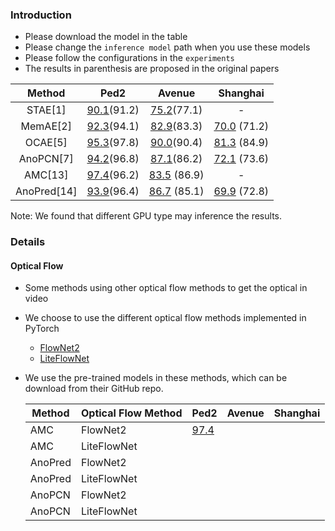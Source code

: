 ### Introduction
- Please download the model in the table
- Please change the `inference model` path when you use these models
- Please follow the configurations in the `experiments`
- The results in parenthesis are proposed in the original papers

|   Method    | Ped2 | Avenue | Shanghai |
| :---------: | :--: | :----: | :------: |
|   STAE[1]   | [90.1]()(91.2) | [75.2]()(77.1) | - |
|  MemAE[2]   | [92.3]()(94.1) | [82.9]()(83.3) | [70.0]() (71.2) |
|   OCAE[5]   | [95.3]()(97.8) | [90.0](https://drive.google.com/file/d/13cF0XyM-hJiN9fWG1diZIjPQ7N6KMBKt/view?usp=sharing)(90.4) | [81.3]() (84.9) |
|  AnoPCN[7]  | [94.2]()(96.8) | [87.1](https://drive.google.com/file/d/1au9eFZ5CJzEcoJhKCPkO6Or7211URPDu/view?usp=sharing)(86.2) | [72.1]() (73.6) |
|   AMC[13]   | [97.4](https://drive.google.com/file/d/1spUSv_o5RIHc3x2NXTCVAQvpOz7vXoZ6/view?usp=sharing)(96.2) | [83.5](https://drive.google.com/file/d/1BuaPqsGvUxOb0Vo-b-uE4xYhRDaZ6J30/view?usp=sharing) (86.9) | - |
| AnoPred[14] | [93.9]()(96.4) | [86.7](https://drive.google.com/file/d/1BaqiRyjOTudF5ja25O6YlgQl8S7LrIFz/view?usp=sharing) (85.1) | [69.9]() (72.8) |

Note: We found that different GPU type may inference the results. 

### Details

#### Optical Flow

- Some methods using other optical flow methods to get the optical in video

- We choose to use the different optical flow methods implemented in PyTorch

  - [FlowNet2](https://github.com/NVIDIA/flownet2-pytorch)
  - [LiteFlowNet](https://github.com/sniklaus/pytorch-liteflownet)

- We use the pre-trained models in these methods, which can be download from their GitHub repo. 

  | Method  | Optical Flow Method | Ped2                                                         | Avenue | Shanghai |
  | ------- | ------------------- | ------------------------------------------------------------ | ------ | -------- |
  | AMC     | FlowNet2            | [97.4](https://drive.google.com/file/d/1spUSv_o5RIHc3x2NXTCVAQvpOz7vXoZ6/view?usp=sharing) |        |          |
  | AMC     | LiteFlowNet         |                                                              |        |          |
  | AnoPred | FlowNet2            |                                                              |        |          |
  | AnoPred | LiteFlowNet         |                                                              |        |          |
  | AnoPCN  | FlowNet2            |                                                              |        |          |
  | AnoPCN  | LiteFlowNet         |                                                              |        |          |

  
